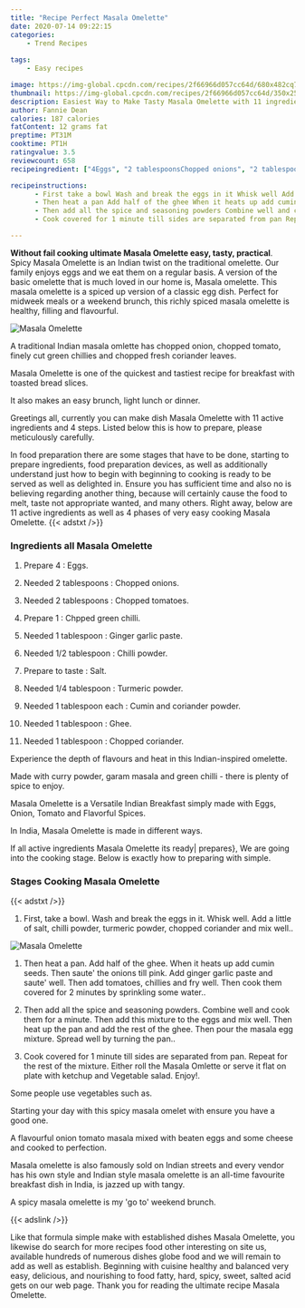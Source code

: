 ```yaml
---
title: "Recipe Perfect Masala Omelette"
date: 2020-07-14 09:22:15
categories:
    - Trend Recipes
    
tags:
    - Easy recipes

image: https://img-global.cpcdn.com/recipes/2f66966d057cc64d/680x482cq70/masala-omelette-recipe-main-photo.jpg
thumbnail: https://img-global.cpcdn.com/recipes/2f66966d057cc64d/350x250cq70/masala-omelette-recipe-main-photo.jpg
description: Easiest Way to Make Tasty Masala Omelette with 11 ingredients and 4 stages of easy cooking.
author: Fannie Dean
calories: 187 calories
fatContent: 12 grams fat
preptime: PT31M
cooktime: PT1H
ratingvalue: 3.5
reviewcount: 658
recipeingredient: ["4Eggs", "2 tablespoonsChopped onions", "2 tablespoonsChopped tomatoes", "1Chpped green chilli", "1  tablespoonGinger garlic paste", "1/2  tablespoonChilli powder", "to tasteSalt", "1/4  tablespoonTurmeric powder", "1 tablespoon eachCumin and coriander powder", "1 tablespoonGhee", "1 tablespoonChopped coriander"]

recipeinstructions: 
      - First take a bowl Wash and break the eggs in it Whisk well Add a little of salt chilli powder turmeric powder chopped coriander and mix well 
      - Then heat a pan Add half of the ghee When it heats up add cumin seeds Then saute the onions till pink Add ginger garlic paste and saute well Then add tomatoes chillies and fry well Then cook them covered for 2 minutes by sprinkling some water 
      - Then add all the spice and seasoning powders Combine well and cook them for a minute Then add this mixture to the eggs and mix well Then heat up the pan and add the rest of the ghee Then pour the masala egg mixture Spread well by turning the pan 
      - Cook covered for 1 minute till sides are separated from pan Repeat for the rest of the mixture Either roll the Masala Omlette or serve it flat on plate with ketchup and Vegetable salad Enjoy

---
```




**Without fail cooking ultimate Masala Omelette easy, tasty, practical**. Spicy Masala Omelette is an Indian twist on the traditional omelette. Our family enjoys eggs and we eat them on a regular basis. A version of the basic omelette that is much loved in our home is, Masala omelette. This masala omelette is a spiced up version of a classic egg dish. Perfect for midweek meals or a weekend brunch, this richly spiced masala omelette is healthy, filling and flavourful.


![Masala Omelette](https://img-global.cpcdn.com/recipes/2f66966d057cc64d/680x482cq70/masala-omelette-recipe-main-photo.jpg "Masala Omelette")



A traditional Indian masala omlette has chopped onion, chopped tomato, finely cut green chillies and chopped fresh coriander leaves.

Masala Omelette is one of the quickest and tastiest recipe for breakfast with toasted bread slices.

It also makes an easy brunch, light lunch or dinner.


Greetings all, currently you can make dish Masala Omelette with 11 active ingredients and 4 steps. Listed below this is how to prepare, please meticulously carefully.

In food preparation there are some stages that have to be done, starting to prepare ingredients, food preparation devices, as well as additionally understand just how to begin with beginning to cooking is ready to be served as well as delighted in. Ensure you has sufficient time and also no is believing regarding another thing, because will certainly cause the food to melt, taste not appropriate wanted, and many others. Right away, below are 11 active ingredients as well as 4 phases of very easy cooking Masala Omelette.
{{< adstxt />}}

### Ingredients all Masala Omelette


1. Prepare 4 : Eggs.

1. Needed 2 tablespoons : Chopped onions.

1. Needed 2 tablespoons : Chopped tomatoes.

1. Prepare 1 : Chpped green chilli.

1. Needed 1  tablespoon : Ginger garlic paste.

1. Needed 1/2  tablespoon : Chilli powder.

1. Prepare to taste : Salt.

1. Needed 1/4  tablespoon : Turmeric powder.

1. Needed 1 tablespoon each : Cumin and coriander powder.

1. Needed 1 tablespoon : Ghee.

1. Needed 1 tablespoon : Chopped coriander.


Experience the depth of flavours and heat in this Indian-inspired omelette.

Made with curry powder, garam masala and green chilli - there is plenty of spice to enjoy.

Masala Omelette is a Versatile Indian Breakfast simply made with Eggs, Onion, Tomato and Flavorful Spices.

In India, Masala Omelette is made in different ways.


If all active ingredients Masala Omelette its ready| prepares}, We are going into the cooking stage. Below is exactly how to preparing with simple.

### Stages Cooking Masala Omelette

{{< adstxt />}}


1. First, take a bowl. Wash and break the eggs in it. Whisk well. Add a little of salt, chilli powder, turmeric powder, chopped coriander and mix well..



![Masala Omelette](https://img-global.cpcdn.com/steps/8eea0cca1383f241/160x128cq70/masala-omelette-recipe-step-1-photo.jpg" "Masala Omelette")



1. Then heat a pan. Add half of the ghee. When it heats up add cumin seeds. Then saute&#39; the onions till pink. Add ginger garlic paste and saute&#39; well. Then add tomatoes, chillies and fry well. Then cook them covered for 2 minutes by sprinkling some water..



1. Then add all the spice and seasoning powders. Combine well and cook them for a minute. Then add this mixture to the eggs and mix well. Then heat up the pan and add the rest of the ghee. Then pour the masala egg mixture. Spread well by turning the pan..



1. Cook covered for 1 minute till sides are separated from pan. Repeat for the rest of the mixture. Either roll the Masala Omlette or serve it flat on plate with ketchup and Vegetable salad. Enjoy!.




Some people use vegetables such as.

Starting your day with this spicy masala omelet with ensure you have a good one.

A flavourful onion tomato masala mixed with beaten eggs and some cheese and cooked to perfection.

Masala omelette is also famously sold on Indian streets and every vendor has his own style and Indian style masala omelette is an all-time favourite breakfast dish in India, is jazzed up with tangy.

A spicy masala omelette is my &#39;go to&#39; weekend brunch.


{{< adslink />}}

Like that formula simple make with established dishes Masala Omelette, you likewise do search for more recipes food other interesting on site us, available hundreds of numerous dishes globe food and we will remain to add as well as establish. Beginning with cuisine healthy and balanced very easy, delicious, and nourishing to food fatty, hard, spicy, sweet, salted acid gets on our web page. Thank you for reading the ultimate recipe Masala Omelette.
